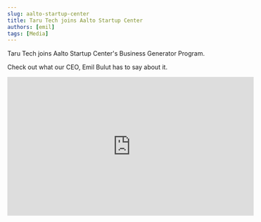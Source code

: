 ```yaml
---
slug: aalto-startup-center
title: Taru Tech joins Aalto Startup Center
authors: [emil]
tags: [Media]
---
```


Taru Tech joins Aalto Startup Center's Business Generator Program.

Check out what our CEO, Emil Bulut has to say about it.

<!-- truncate -->

<div>

<iframe width="560" height="315" src="https://www.youtube.com/embed/ncoW4GaqvXw?si=cpZPShDlFdEP93j9" title="YouTube video player" frameborder="0" allow="accelerometer; autoplay; clipboard-write; encrypted-media; gyroscope; picture-in-picture; web-share" referrerpolicy="strict-origin-when-cross-origin" allowfullscreen></iframe>

</div>